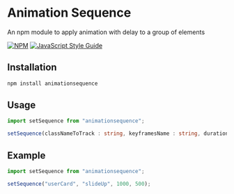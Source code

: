 # Animation Sequence

An npm module to apply animation with delay to a group of elements

[![NPM](https://img.shields.io/npm/v/animationsequence.svg)](https://www.npmjs.com/package/animationsequence) [![JavaScript Style Guide](https://img.shields.io/badge/code_style-standard-brightgreen.svg)](https://standardjs.com)

## Installation

```bash
npm install animationsequence
```

## Usage

```ts
import setSequence from "animationsequence";

setSequence(classNameToTrack : string, keyframesName : string, duration: number, delay : number)
```

## Example

```js
import setSequence from "animationsequence";

setSequence("userCard", "slideUp", 1000, 500);
```
